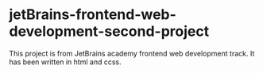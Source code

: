 # jetBrains-frontend-web-development-second-project
This project is from JetBrains academy frontend web development track. It has been written in html and ccss.

